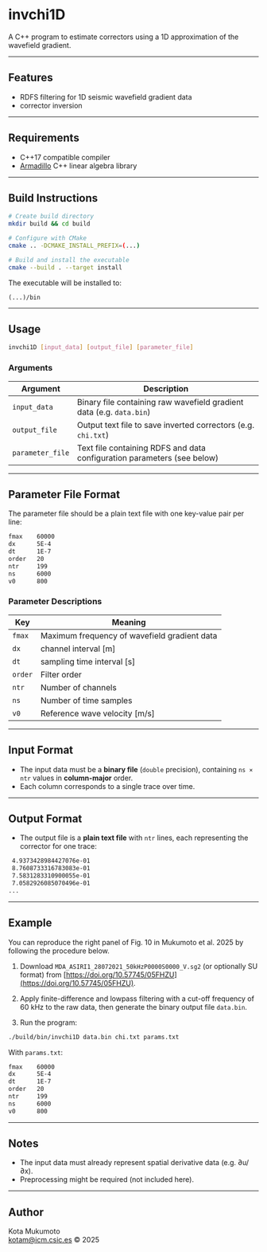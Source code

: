 # invchi1D

A C++ program to estimate correctors using a 1D approximation of the wavefield gradient.  

---

## Features

- RDFS filtering for 1D seismic wavefield gradient data  
- corrector inversion  

---

## Requirements

- C++17 compatible compiler  
- [Armadillo](https://arma.sourceforge.net/) C++ linear algebra library  

---

## Build Instructions

```bash
# Create build directory
mkdir build && cd build

# Configure with CMake
cmake .. -DCMAKE_INSTALL_PREFIX=(...)

# Build and install the executable
cmake --build . --target install
```

The executable will be installed to:

```
(...)/bin
```

---

## Usage

```bash
invchi1D [input_data] [output_file] [parameter_file]
```

### Arguments

| Argument        | Description                                                                 |
|-----------------|-----------------------------------------------------------------------------|
| `input_data`    | Binary file containing raw wavefield gradient data (e.g. `data.bin`)        |
| `output_file`   | Output text file to save inverted correctors (e.g. `chi.txt`)              |
| `parameter_file`| Text file containing RDFS and data configuration parameters (see below)     |

---

## Parameter File Format

The parameter file should be a plain text file with one key-value pair per line:

```txt
fmax    60000
dx      5E-4
dt      1E-7
order   20
ntr     199
ns      6000
v0      800
```

### Parameter Descriptions

| Key        | Meaning                                          |
|------------|--------------------------------------------------|
| `fmax`     | Maximum frequency of wavefield gradient data              |
| `dx`       | channel interval [m]                   |
| `dt`       | sampling time interval [s]                  |
| `order`    | Filter order                       |
| `ntr`      | Number of  channels                        |
| `ns`       | Number of time samples                |
| `v0`       | Reference wave velocity [m/s]                   |

---

## Input Format

- The input data must be a **binary file** (`double` precision), containing `ns × ntr` values in **column-major** order.
- Each column corresponds to a single trace over time.

---

## Output Format

- The output file is a **plain text file** with `ntr` lines, each representing the corrector for one trace:

```txt
 4.9373428984427076e-01
 8.7608733316783083e-01
 7.5831283310900055e-01
 7.0582926085070496e-01
...
```


---

## Example
You can reproduce the right panel of Fig. 10 in Mukumoto et al. 2025 by following the procedure below.

1. Download `MDA_ASIRI1_28072021_50kHzP0000S0000_V.sg2` (or optionally SU format) from [https://doi.org/10.57745/05FHZU](https://doi.org/10.57745/05FHZU).

2. Apply finite-difference and lowpass filtering with a cut-off frequency of 60 kHz to the raw data, then generate the binary output file `data.bin`.

3. Run the program:

```bash
./build/bin/invchi1D data.bin chi.txt params.txt
```

With `params.txt`:

```txt
fmax    60000
dx      5E-4
dt      1E-7
order   20
ntr     199
ns      6000
v0      800
```

---

## Notes

- The input data must already represent spatial derivative data (e.g. ∂u/∂x).
- Preprocessing might be required (not included here).

---


## Author

Kota Mukumoto  
kotam@icm.csic.es
© 2025
